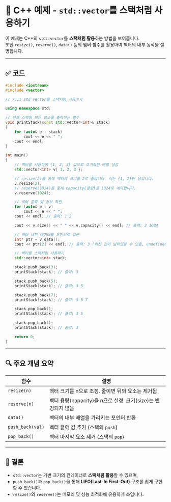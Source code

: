 # 📘 C++ 예제 - `std::vector`를 스택처럼 사용하기

이 예제는 C++의 `std::vector`를 **스택처럼 활용**하는 방법을 보여줍니다.  
또한 `resize()`, `reserve()`, `data()` 등의 멤버 함수를 활용하여 벡터의 내부 동작을 설명합니다.

---

## ✅ 코드

```cpp
#include <iostream>
#include <vector>

// 7.11 std vector를 스택처럼 사용하기

using namespace std;

// 현재 스택의 모든 요소를 출력하는 함수
void printStack(const std::vector<int>& stack)
{
	for (auto& e : stack)
		cout << e << " ";
	cout << endl;
}

int main()
{
	// 벡터를 사용하여 {1, 2, 3} 값으로 초기화된 배열 생성
	std::vector<int> v{ 1, 2, 3 };

	// resize(2)를 통해 벡터의 크기를 2로 줄입니다. 이는 {1, 2}만 남깁니다.
	v.resize(2);
	// reserve(1024)를 통해 capacity(용량)를 1024로 예약합니다.
	v.reserve(1024);

	// 벡터 출력 및 정보 확인
	for (auto& e : v)
		cout << e << " ";
	cout << endl; // 출력: 1 2

	cout << v.size() << " " << v.capacity() << endl; // 출력: 2 1024

	// 벡터 내부 데이터를 포인터로 접근
	int* ptr = v.data();
	cout << ptr[2] << endl; // 출력: 3 (이전 값이 남아있을 수 있음, undefined behavior)

	// 벡터를 스택처럼 사용하기
	std::vector<int> stack;

	stack.push_back(3);
	printStack(stack); // 출력: 3

	stack.push_back(5);
	printStack(stack); // 출력: 3 5

	stack.push_back(7);
	printStack(stack); // 출력: 3 5 7

	stack.pop_back();
	printStack(stack); // 출력: 3 5

	stack.pop_back();
	printStack(stack); // 출력: 3

	return 0;
}
```

---

## 🔍 주요 개념 요약

| 함수 | 설명 |
|------|------|
| `resize(n)` | 벡터 크기를 n으로 조정. 줄이면 뒤의 요소는 제거됨 |
| `reserve(n)` | 벡터 용량(capacity)을 n으로 설정. 크기(size)는 변경되지 않음 |
| `data()` | 벡터의 내부 배열을 가리키는 포인터 반환 |
| `push_back(val)` | 벡터 끝에 값 추가 (스택의 `push`) |
| `pop_back()` | 벡터 마지막 요소 제거 (스택의 `pop`) |

---

## 📌 결론

- `std::vector`는 가변 크기의 컨테이너로 **스택처럼 활용**할 수 있으며,
- `push_back()`과 `pop_back()`을 통해 **LIFO(Last-In First-Out)** 구조를 쉽게 구현할 수 있습니다.
- `resize()`와 `reserve()`는 메모리 및 성능 최적화에 유용하게 쓰입니다.
